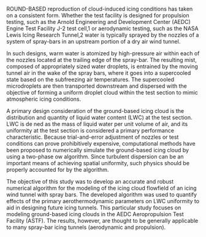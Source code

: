 ROUND-BASED reproduction of cloud-induced icing conditions has taken on a consistent form. Whether the test facility is designed for propulsion testing, such as the Arnold Engineering and Development Center (AEDC) Engine Test Facility J-2 test cell,1 or aerodynamic testing, such as the NASA Lewis Icing Research Tunnel,2 water is typically sprayed by the nozzles of a system of spray-bars in an upstream portion of a dry air wind tunnel. 

In such designs, warm water is atomized by high-pressure air within each of the nozzles located at the trailing edge of the spray-bar. The resulting mist, composed of appropriately sized water droplets, is entrained by the moving tunnel air in the wake of the spray bars, where it goes into a supercooled state based on the subfreezing air temperatures. The supercooled microdroplets are then transported downstream and dispersed with the objective of forming a uniform droplet cloud within the test section to mimic atmospheric icing conditions.

A primary design consideration of the ground-based icing cloud is the distribution and quantity of liquid water content (LWC) at the test section. LWC is de  ned as the mass of liquid water per unit volume of air, and its uniformity at the test section is considered a primary performance characteristic. Because trial-and-error adjustment of nozzles or test conditions can prove prohibitively expensive, computational methods have been proposed to numerically simulate the ground-based icing cloud by using a two-phase   ow algorithm. Since turbulent dispersion can be an important means of achieving spatial uniformity, such physics should be properly accounted for by the algorithm.

The objective of this study was to develop an accurate and robust numerical algorithm for the modeling of the icing cloud flowfield of an icing wind tunnel with spray bars. The developed algorithm was used to quantify effects of the primary aerothermodynamic parameters on LWC uniformity to aid in designing future icing tunnels. This particular study focuses on modeling ground-based icing clouds in the AEDC Aeropropulsion Test Facility (ASTF). The results, however, are thought to be generally applicable to many spray-bar icing tunnels (aerodynamic and propulsion).